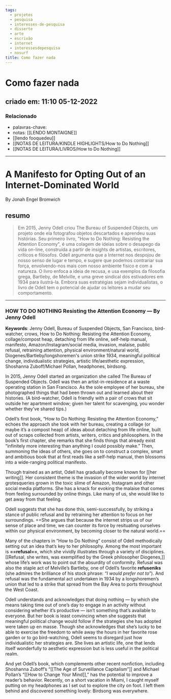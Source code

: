 ```yaml
---
tags:
  - projetos
  - pesquisa
  - interesses-de-pesquisa
  - disserte
  - arte
  - escrivão
  - internet
  - interessesdepesquisa
  - nosurf
title: Como fazer nada
---
```

# Como fazer nada
## criado em: 11:10 05-12-2022

### Relacionado
- palavras-chave:
- notas: [[LENDO MONTAIGNE]]
- [[lendo fooquedeu]]
- [[NOTAS DE LEITURA/KINDLE HIGHLIGHTS/How to Do Nothing]]
- [[NOTAS DE LEITURA/LIVROS/How to Do Nothing]]
---


# A Manifesto for Opting Out of an Internet-Dominated World
By Jonah Engel Bromwich

## resumo

>Em 2015, Jenny Odell criou The Bureau of Suspended Objects, um projeto onde ela fotografou objetos descartados e aprendeu suas histórias. Seu primeiro livro, "How to Do Nothing: Resisting the Attention Economy", é uma colagem de ideias sobre o desapego da vida on-line, construída a partir de insights de artistas, escritores, críticos e filósofos. Odell argumenta que a Internet nos despojou de nosso senso de lugar e tempo, e sugere que podemos contrariar sua força, envolvendo-nos mais com nosso ambiente físico e com a natureza. O livro enfoca a ideia de recusa, e usa exemplos da filosofia grega, Bartleby, de Melville, e uma greve sindical dos estivadores em 1934 para ilustrá-la. Embora suas estratégias sejam individualistas, o livro de Odell tem o potencial de ajudar os leitores a mudar seu comportamento.


---

### **HOW TO DO NOTHING**  **Resisting the Attention Economy** —  By Jenny Odell

**Keywords**: Jenny Odell, Bureau of Suspended Objects, San Francisco, bird-watcher, crows, How to Do Nothing: Resisting the Attention Economy, collage/compost heap, detaching from life online, self-help manual, manifesto, Amazon/Instagram/social media, invasion, malaise, public refusal, retraining attention, physical environment/natural world, Diogenes/Bartleby/longshoremen's union strike 1934, meaningful political change, individualistic strategies, artistic life/aesthetic expression, Shoshanna Zuboff/Michael Pollan, headphones, birdsong.


In 2015, Jenny Odell started an organization she called The Bureau of Suspended Objects. Odell was then an artist-in-residence at a waste operating station in San Francisco. As the sole employee of her bureau, she photographed things that had been thrown out and learned about their histories. (A bird-watcher, Odell is friendly with a pair of crows that sit outside her apartment window; given her talent for scavenging, you wonder whether they’ve shared tips.)

Odell’s first book, “How to Do Nothing: Resisting the Attention Economy,” echoes the approach she took with her bureau, creating a collage (or maybe it’s a compost heap) of ideas about detaching from life online, built out of scraps collected from artists, writers, critics and philosophers. In the book’s first chapter, she remarks that she finds things that already exist “infinitely more interesting than anything I could possibly make.” Then, summoning the ideas of others, she goes on to construct a complex, smart and ambitious book that at first reads like a self-help manual, then blossoms into a wide-ranging political manifesto.

Though trained as an artist, Odell has gradually become known for [[her writing]]. Her consistent theme is the invasion of the wider world by internet grotesqueries grown in the toxic slime of Amazon, Instagram and other social media platforms. She has a knack for evoking the malaise that comes from feeling surrounded by online things. Like many of us, she would like to get away from that feeling.

Odell suggests that she has done this, semi-successfully, by striking a stance of public refusal and by retraining her attention to focus on her surroundings. ==She argues that because the internet strips us of our sense of place and time, we can counter its force by resituating ourselves within our physical environment, by becoming closer to the natural world.==

Many of the chapters in “How to Do Nothing” consist of Odell methodically setting out an idea that’s key to her philosophy. Among the most important is **==refusal==**, which she vividly illustrates through a variety of disciplines. [[Refusal, she writes, was exemplified by the Greek philosopher Diogenes,]] whose life’s work was to point out the absurdity of conformity. Refusal was also the staple act of Melville’s Bartleby, one of Odell’s favorite **refuseniks** (she admires the brilliance of his stock phrase: *“I would prefer not to*”). And refusal was the fundamental act undertaken in 1934 by a longshoremen’s union that led to a strike that spread from the Bay Area to ports throughout the West Coast.

Odell understands and acknowledges that doing nothing — by which she means taking time out of one’s day to engage in an activity without considering whether it’s productive — isn’t something that’s available to everyone. But her book is least convincing when she suggests that meaningful political change would follow if the strategies she has adopted were taken up en masse. Though she acknowledges that she’s lucky to be able to exercise the freedom to while away the hours in her favorite rose garden or to go bird-watching, Odell seems to disregard just how individualistic her strategies are. She lives an artistic life, one that lends itself wonderfully to aesthetic expression but is less useful in the political realm.

And yet Odell’s book, which complements other recent nonfiction, including Shoshanna Zuboff’s “[[The Age of Surveillance Capitalism”]] and Michael Pollan’s “[[How to Change Your Mind]],”  has the potential to improve a reader’s behavior. Recently, on a short vacation in Miami, I caught myself putting on my headphones as I set out to explore the city on foot. I left them behind and discovered something lovely: Birdsong was everywhere.
